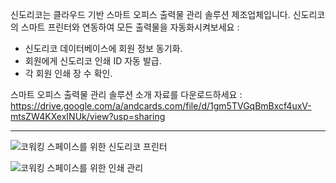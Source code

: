 신도리코는 클라우드 기반 스마트 오피스 출력물 관리 솔루션 제조업체입니다. 신도리코의 스마트 프린터와 연동하여 모든 출력물을 자동화시켜보세요 :

- 신도리코 데이터베이스에 회원 정보 동기화.
- 회원에게 신도리코 인쇄 ID 자동 발급.
- 각 회원 인쇄 장 수 확인.

스마트 오피스 출력물 관리 솔루션 소개 자료를 다운로드하세요 : https://drive.google.com/a/andcards.com/file/d/1gm5TVGqBmBxcf4uxV-mtsZW4KXexINUk/view?usp=sharing

---

![코워킹 스페이스를 위한 신도리코 프린터](https://d7ccq1i35b0cj.cloudfront.net/andcards-integrations-sindoh-button-light-en-1920-1200.png)

![코워킹 스페이스를 위한 인쇄 관리](https://d7ccq1i35b0cj.cloudfront.net/andcards-integrations-sindoh-pages-light-en-1920-1200.png)
